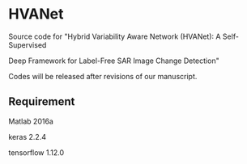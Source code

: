 # HVANet
Source code for "Hybrid Variability Aware Network (HVANet): A Self-Supervised 

Deep Framework for Label-Free SAR Image Change Detection"

Codes will be released after revisions of our manuscript.

## Requirement
Matlab 2016a

keras 2.2.4

tensorflow 1.12.0
